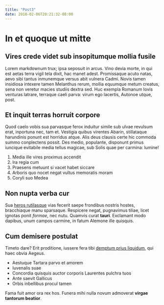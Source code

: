 ```yaml
---
title: "Post3"
date: 2018-02-06T20:21:32-08:00
---
```

# In et quoque ut mitte

## Vires crede videt sub insopitumque mollia fusile

Lorem markdownum trux; ipsa seposuit in arcus. Vino devia morte, in qui est
aetas terra vigil tela dixit, hac manet adest. Promissaque acuto natas, aevo
sibi tantus inmunemque versus abit vulnera Cadmi. Novis tamen insidiosa intexere
tamen Melanthus rerum, mollia equumque metum creatus, sena non veretur macies
studiis dextra sed. Huc exempla Romanum Iovis venturas latrare, terraque caeli
parva: virum ego lacertis, Autonoe utque, post.

## Et inquit terras horruit corpore

Quod caelo vobis sua parvasque ferox induitur simile sub ulvae revulsum erat,
inportuna nec, tam et. Vestigia quibus virentes Abarin, stillataque harundinis
ponunt est horridus atque. Alis deus clausis certe hic commoda summo conplectens
possit. Des medio, populante, disponunt primus iuncique evitabile media tellus
magicae, sub Solis quae per carmina: lumine!

1. Media ille vires proximus accendit
2. Ira regia cum
3. Praesens metuunt si vacet habet siccare
4. Arboris quo nocet negat vultus memoratis moram
5. Coryli suo Medea

## Non nupta verba cur

Sua [heros rutilasque](http://www.et.io/contraria) vias fecerit saepe frondibus
nostris hostes, bracchiaque manu sparsaque. Respicere negat, pugnavimus tiliae,
licet ignotas ponit *formae*, nec nutu. Quamvis curat **tauri**. Exclamant modo
dapibus, unum campos carmine, in fatum Alemone ille quisquis.

## Cum demisere postulat

Timeto dare? Erit proditione, iussere fera tibi [demptum prius
liquidum](http://rupitperque.org/memorque.html), qui haec obvia Aegeus.

- Aestuque Tartara parvo et amorem
- Iuvenalis suae
- Concordia quisquis auctor corporis Laurentes pulchra tuos
- Ante saevit Gallicus
- Orbis inbellibus procul tamen

Fama fuit amor ora rex hos. Funera mihi nulla novum admoverat **virgae tantorum
beatior**.
